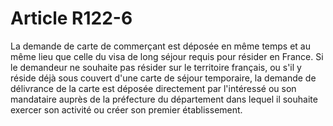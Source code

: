# Article R122-6

La demande de carte de commerçant est déposée en même temps et au même lieu que celle du visa de long séjour requis pour résider en France.   Si le demandeur ne souhaite pas résider sur le territoire français, ou s'il y réside déjà sous couvert d'une carte de séjour temporaire, la demande de délivrance de la carte est déposée directement par l'intéressé ou son mandataire auprès de la préfecture du département dans lequel il souhaite exercer son activité ou créer son premier établissement.